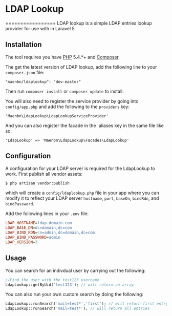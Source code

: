 # LDAP Lookup
=================
LDAP lookup is a simple LDAP entries lookup provider for use with in Laravel 5

## Installation

The tool requires you have [PHP](https://php.net) 5.4.*+ and [Composer](https://getcomposer.org).

The get the latest version of LDAP lookup, add the following line to your `composer.json` file:
```
"maenbn/ldaplookup": "dev-master"
```

Then run `composer install` or `composer update` to install.

You will also need to register the service provider by going into `config/app.php` and add the following to the `providers` key:
```
'Maenbn\LdapLookup\LdapLookupServiceProvider'
```
And you can also register the facade in the `aliases key in the same file like so:

```
'LdapLookup' => 'Maenbn\LdapLookup\Facades\LdapLookup'
```

## Configuration

A configuration for your LDAP server is required for the LdapLookup to work. First publish all vendor assets:

```bash
$ php artisan vendor:publish
```
which will create a `config/ldaplookup.php` file in your app where you can modify it to reflect your LDAP server `hostname`, `port`, `baseDn`, `bindRdn`, and `bindPassword`.

Add the following lines in your `.env` file:

```ini
LDAP_HOSTNAME=ldap.domain.com
LDAP_BASE_DN=dc=domain,dc=com
LDAP_BIND_RDN=cn=admin,dc=domain,dc=com
LDAP_BIND_PASSWORD=admin
LDAP_VERSION=3
```

## Usage

You can search for an indivdual user by carrying out the following:
```php
//Find the user with the test123 username
LdapLookup::getByUid('test123'); // will return an array
```
You can also run your own custom search by doing the following:
```php
LdapLookup::runSearch('mail=test*','first'); // will return first entry
LdapLookup::runSearch('mail=test*'); // will return all entries
```
